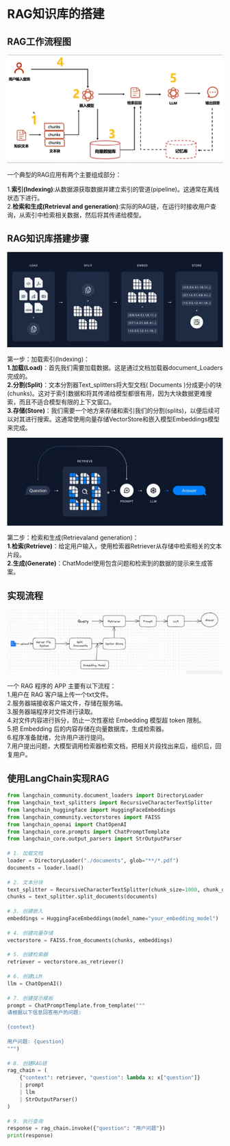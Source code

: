 # RAG知识库的搭建

## RAG工作流程图

![RAG工作流程图](file/rag_workflow.png)

一个典型的RAG应用有两个主要组成部分：

1.**索引(Indexing)**:从数据源获取数据并建立索引的管道(pipeline)。这通常在离线状态下进行。\
2.**检索和生成(Retrieval and generation)**:实际的RAG链，在运行时接收用户查询，从索引中检索相关数据，然后将其传递给模型。

## RAG知识库搭建步骤

![索引工作流程图](file/index.png)

第一步：加载索引(Indexing)：\
**1.加载(Load)**：首先我们需要加载数据。这是通过文档加载器document_Loaders完成的。\
**2.分割(Split)**：文本分割器Text_splitters将大型文档( Documents )分成更小的块(chunks)。这对于索引数据和将其传递给模型都很有用，因为大块数据更难搜索，而且不适合模型有限的上下文窗口。\
**3.存储(Store)**：我们需要一个地方来存储和索引我们的分割(splits)，以便后续可以对其进行搜索。这通常使用向量存储VectorStore和嵌入模型Embeddings模型来完成。

![检索与生成工作流程图](file/shengcheng_index.png)

第二步：检索和生成(Retrievaland generation)：\
**1.检索(Retrieve)**：给定用户输入，使用检索器Retriever从存储中检索相关的文本片段。\
**2.生成(Generate)**：ChatModel使用包含问题和检索到的数据的提示来生成答案。

## 实现流程
![实现流程图](file/progssing.png)

一个 RAG 程序的 APP 主要有以下流程：\
1.用户在 RAG 客户端上传一个txt文件。\
2.服务器端接收客户端文件，存储在服务端。\
3.服务器端程序对文件进行读取。\
4.对文件内容进行拆分，防止一次性塞给 Embedding 模型超 token 限制。\
5.把 Embedding 后的内容存储在向量数据库，生成检索器。\
6.程序准备就绪，允许用户进行提问。\
7.用户提出问题，大模型调用检索器检索文档，把相关片段找出来后，组织后，回复用户。


## 使用LangChain实现RAG

```python
from langchain_community.document_loaders import DirectoryLoader
from langchain_text_splitters import RecursiveCharacterTextSplitter
from langchain_huggingface import HuggingFaceEmbeddings
from langchain_community.vectorstores import FAISS
from langchain_openai import ChatOpenAI
from langchain_core.prompts import ChatPromptTemplate
from langchain_core.output_parsers import StrOutputParser

# 1. 加载文档
loader = DirectoryLoader("./documents", glob="**/*.pdf")
documents = loader.load()

# 2. 文本分块
text_splitter = RecursiveCharacterTextSplitter(chunk_size=1000, chunk_overlap=200)
chunks = text_splitter.split_documents(documents)

# 3. 创建嵌入
embeddings = HuggingFaceEmbeddings(model_name="your_embedding_model")

# 4. 创建向量存储
vectorstore = FAISS.from_documents(chunks, embeddings)

# 5. 创建检索器
retriever = vectorstore.as_retriever()

# 6. 创建LLM
llm = ChatOpenAI()

# 7. 创建提示模板
prompt = ChatPromptTemplate.from_template("""
请根据以下信息回答用户的问题:

{context}

用户问题: {question}
""")

# 8. 创建RAG链
rag_chain = (
    {"context": retriever, "question": lambda x: x["question"]}
    | prompt
    | llm
    | StrOutputParser()
)

# 9. 执行查询
response = rag_chain.invoke({"question": "用户问题"})
print(response)
```
